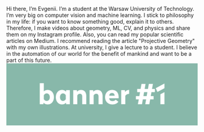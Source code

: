 Hi there, I’m Evgenii. I’m a student at the Warsaw University of Technology. I’m very big on computer vision and machine learning. I stick to philosophy in my life: if you want to know something good, explain it to others. Therefore, I make videos about geometry, ML, CV, and physics and share them on my Instagram profile. Also, you can read my popular scientific articles on Medium. I recommend reading the article "Projective Geometry" with my own illustrations. At university, I give a lecture to a student. I believe in the automation of our world for the benefit of mankind and want to be a part of this future.
<img src="https://github.com/Evgenii-Iurin/Evgenii-Iurin/blob/main/banner_1.jpg" alt="banner 1">
